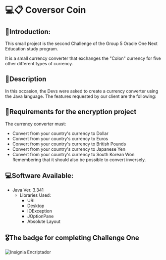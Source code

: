 # 💻📋 Coversor Coin
## 💬Introduction:
This small project is the second Challenge of the Group 5 Oracle One Next Education study program.

It is a small currency converter that exchanges the "Colon" currency for five other different types of currency.
## 📑Description
In this occasion, the Devs were asked to create a currency converter using the Java language. The features requested by our client are the following:
## 📝Requirements for the encryption project
The currency converter must:
 - Convert from your country's currency to Dollar
 - Convert from your country's currency to Euros
 - Convert from your country's currency to British Pounds
 - Convert from your country's currency to Japanese Yen
 - Convert from your country's currency to South Korean Won
Remembering that it should also be possible to convert inversely.
## 💻Software Available:
- Java Ver. 3.341
  - Libraries Used:
    - URI
    - Desktop
    - IOException
    - JOptionPane
    - Absolute Layout
## 🎖️The badge for completing Challenge One
![Insignia Encriptador](https://github.com/LuisJimenez35/Text-Encrypter-Window/assets/82769778/c9d62e29-a2db-4f87-b8cb-ee5b4c384977)
